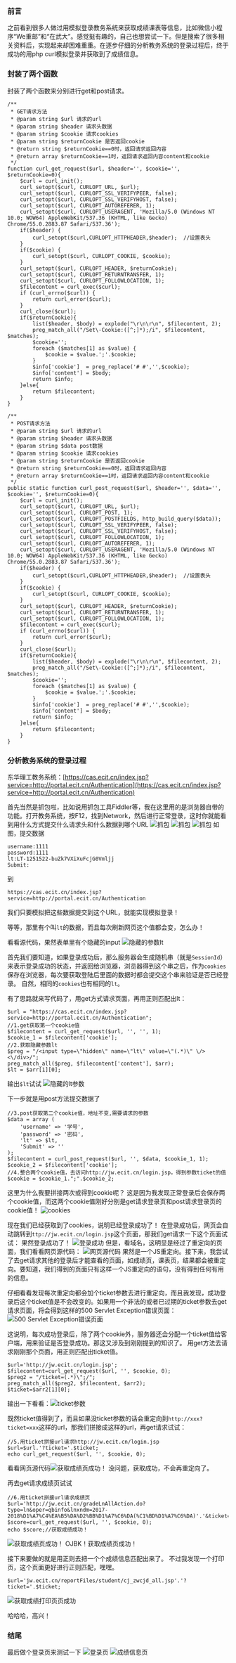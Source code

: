 ### 前言
之前看到很多人做过用模拟登录教务系统来获取成绩课表等信息，比如微信小程序“We重邮”和“在武大”。感觉挺有趣的，自己也想尝试一下。但是搜索了很多相关资料后，实现起来却困难重重。在逐步仔细的分析教务系统的登录过程后，终于成功的用php curl模拟登录并获取到了成绩信息。

### 封装了两个函数
封装了两个函数来分别进行get和post请求。
```
/**
 * GET请求方法
 * @param string $url 请求的url
 * @param string $header 请求头数据
 * @param string $cookie 请求cookies
 * @param string $returnCookie 是否返回cookie
 * @return string $returnCookie==0时，返回请求返回内容
 * @return array $returnCookie==1时，返回请求返回内容content和cookie
 */
function curl_get_request($url, $header='', $cookie='', $returnCookie=0){
    $curl = curl_init();
    curl_setopt($curl, CURLOPT_URL, $url);
    curl_setopt($curl, CURLOPT_SSL_VERIFYPEER, false);
    curl_setopt($curl, CURLOPT_SSL_VERIFYHOST, false);
    curl_setopt($curl, CURLOPT_AUTOREFERER, 1);
    curl_setopt($curl, CURLOPT_USERAGENT, 'Mozilla/5.0 (Windows NT 10.0; WOW64) AppleWebKit/537.36 (KHTML, like Gecko) Chrome/55.0.2883.87 Safari/537.36');
    if($header) {
        curl_setopt($curl,CURLOPT_HTTPHEADER,$header);  //设置表头
    }
    if($cookie) {
        curl_setopt($curl, CURLOPT_COOKIE, $cookie);
    }
    curl_setopt($curl, CURLOPT_HEADER, $returnCookie);
    curl_setopt($curl, CURLOPT_RETURNTRANSFER, 1);
    curl_setopt($curl, CURLOPT_FOLLOWLOCATION, 1);
    $filecontent = curl_exec($curl);
    if (curl_errno($curl)) {
        return curl_error($curl);
    }
    curl_close($curl);
    if($returnCookie){
        list($header, $body) = explode("\r\n\r\n", $filecontent, 2);
        preg_match_all("/Set\-Cookie:([^;]*);/i", $filecontent, $matches);
        $cookie='';
        foreach ($matches[1] as $value) {
            $cookie = $value.';'.$cookie;
        }
        $info['cookie']  = preg_replace('# #','',$cookie);
        $info['content'] = $body;
        return $info;
    }else{
        return $filecontent;
    }
}
```

```
/**
 * POST请求方法
 * @param string $url 请求的url
 * @param string $header 请求头数据
 * @param string $data post数据
 * @param string $cookie 请求cookies
 * @param string $returnCookie 是否返回cookie
 * @return string $returnCookie==0时，返回请求返回内容
 * @return array $returnCookie==1时，返回请求返回内容content和cookie
 */
public static function curl_post_request($url, $header='', $data='', $cookie='', $returnCookie=0){
    $curl = curl_init();
    curl_setopt($curl, CURLOPT_URL, $url);
    curl_setopt($curl, CURLOPT_POST, 1);
    curl_setopt($curl, CURLOPT_POSTFIELDS, http_build_query($data));
    curl_setopt($curl, CURLOPT_SSL_VERIFYPEER, false);
    curl_setopt($curl, CURLOPT_SSL_VERIFYHOST, false);
    curl_setopt($curl, CURLOPT_FOLLOWLOCATION, 1);
    curl_setopt($curl, CURLOPT_AUTOREFERER, 1);
    curl_setopt($curl, CURLOPT_USERAGENT, 'Mozilla/5.0 (Windows NT 10.0; WOW64) AppleWebKit/537.36 (KHTML, like Gecko) Chrome/55.0.2883.87 Safari/537.36');
    if($header) {
        curl_setopt($curl,CURLOPT_HTTPHEADER,$header);  //设置表头
    }
    if($cookie) {
        curl_setopt($curl, CURLOPT_COOKIE, $cookie);
    }
    curl_setopt($curl, CURLOPT_HEADER, $returnCookie);
    curl_setopt($curl, CURLOPT_RETURNTRANSFER, 1);
    curl_setopt($curl, CURLOPT_FOLLOWLOCATION, 1);
    $filecontent = curl_exec($curl);
    if (curl_errno($curl)) {
        return curl_error($curl);
    }
    curl_close($curl);
    if($returnCookie){
        list($header, $body) = explode("\r\n\r\n", $filecontent, 2);
        preg_match_all("/Set\-Cookie:([^;]*);/i", $filecontent, $matches);
        $cookie='';
        foreach ($matches[1] as $value) {
            $cookie = $value.';'.$cookie;
        }
        $info['cookie']  = preg_replace('# #','',$cookie);
        $info['content'] = $body;
        return $info;
    }else{
        return $filecontent;
    }
}
```

### 分析教务系统的登录过程

东华理工教务系统：[https://cas.ecit.cn/index.jsp?service=http://portal.ecit.cn/Authentication](https://cas.ecit.cn/index.jsp?service=http://portal.ecit.cn/Authentication)

首先当然是抓包啦，比如说用抓包工具Fiddler等，我在这里用的是浏览器自带的功能。打开教务系统，按F12，找到Network，然后进行正常登录，这时你就能看到用什么方式提交什么请求头和什么数据到哪个URL
![抓包](http://images.atecut.cn/phpcurl1.png)
![抓包](http://images.atecut.cn/phpcurl2.png)
![抓包](http://images.atecut.cn/phpcurl3.png)
如图，提交数据
```
username:1111
password:1111
lt:LT-1251522-buZk7VXiXuFcjG0Vmljj
Submit:
```
到
```
https://cas.ecit.cn/index.jsp?service=http://portal.ecit.cn/Authentication
```
我们只要模拟把这些数据提交到这个URL，就能实现模拟登录！

等等，那里有个叫`lt`的数据，而且每次刷新网页这个值都会变，怎么办！

看看源代码，果然表单里有个隐藏的input
![隐藏的参数lt](http://images.atecut.cn/phpcurl5.png)

 首先我们要知道，如果登录成功后，那么服务器会生成随机串（就是`SessionId`）来表示登录成功的状态，并返回给浏览器，浏览器得到这个串之后，作为`cookies`保存在浏览器，每次要获取登陆后里面的数据时都会提交这个串来验证是否已经登录。
自然，相同的`cookies`也有相同的`lt`。

有了思路就来写代码了，用get方式请求页面，再用正则匹配出lt：
```
$url = "https://cas.ecit.cn/index.jsp?service=http://portal.ecit.cn/Authentication";
//1.get获取第一个cookie值
$filecontent = curl_get_request($url, '', '', 1);
$cookie_1 = $filecontent['cookie'];
//2.获取隐藏参数lt
$preg = "/<input type=\"hidden\" name=\"lt\" value=\"(.*)\" \/><\/div>/";
preg_match_all($preg, $filecontent['content'], $arr);
$lt = $arr[1][0];
```
输出`$lt`试试
![隐藏的lt参数](http://images.atecut.cn/phpcurl4.png)

下一步就是用post方法提交数据了
```
//3.post获取第二个cookie值，地址不变,需要请求的参数
$data = array (
    'username' => '学号',
    'password' => '密码',
    'lt' => $lt,
    'Submit' => ''
);
$filecontent = curl_post_request($url, '', $data, $cookie_1, 1);
$cookie_2 = $filecontent['cookie'];
//4.整合两个cookie值，去访问http://jw.ecit.cn/login.jsp，得到参数ticket的值
$cookie = $cookie_1.";".$cookie_2;
```
这里为什么我要拼接两次或得到cookie呢？
这是因为我发现正常登录后会保存两个cookie值，而这两个cookie值刚好分别是get请求登录页和post请求登录页的cookie值！
![cookies](http://images.atecut.cn/phpcurl6.png)

现在我们已经获取到了cookies，说明已经登录成功了！
在登录成功后，网页会自动跳转到`ttp://jw.ecit.cn/login.jsp`这个页面，那我们get请求一下这个页面试试：
果然登录成功了！
![登录成功](http://images.atecut.cn/phpcurl7.png)
但是，看域名，这明显是经过了重定向的页面，我们看看网页源代码：
![网页源代码](http://images.atecut.cn/phpcurl9.png)
果然是一个JS重定向。接下来，我尝试了去get请求其他的登录后才能查看的页面，如成绩页，课表页，结果都会被重定向。要知道，我们得到的页面只有这样一个JS重定向的语句，没有得到任何有用的信息。

仔细看看发现每次重定向都会加个ticket参数去进行重定向，而且我发现，成功登录后这个ticket值是不会改变的。如果用一个非法的或者已过期的ticket参数去get请求页面，将会得到这样的500 Servlet Exception错误页面：
![500 Servlet Exception错误页面](http://images.atecut.cn/phpcurl10.png)

这说明，每次成功登录后，除了两个cookie外，服务器还会分配一个ticket值给客户端，用来验证是否登录成功。那这又涉及到刚刚提到的知识了。
用get方法去请求刚刚那个页面，用正则匹配出ticket值。
```
$url='http://jw.ecit.cn/login.jsp';
$filecontent=curl_get_request($url, '', $cookie, 0);
$preg2 = "/ticket=(.*)\";/";
preg_match_all($preg2, $filecontent, $arr2);
$ticket=$arr2[1][0];
```
输出一下看看：![ticket参数](http://images.atecut.cn/phpcurl11.png)

既然ticket值得到了，而且如果没ticket参数的话会重定向到`http://xxx?ticket=xxx`这样的url，那我们拼接成这样的url，再get请求试试：
```
//5.用ticket拼接url请求http://jw.ecit.cn/login.jsp
$url=$url.'?ticket='.$ticket;
echo curl_get_request($url, '', $cookie, 0);
```
看看网页源代码![获取成绩页成功！](http://images.atecut.cn/phpcurl13.png)
没问题，获取成功，不会再重定向了。

再去get请求成绩页试试
```
//6.用ticket拼接url请求成绩页
$url='http://jw.ecit.cn/gradeLnAllAction.do?type=ln&oper=qbinfo&lnxndm=2017-2018%D1%A7%C4%EA%B5%DA%D2%BB%D1%A7%C6%DA(%C1%BD%D1%A7%C6%DA)'.'&ticket='.$ticket;
$score=curl_get_request($url, '', $cookie, 0);
echo $score;//获取成绩成功！
```
![获取成绩页成功！](http://images.atecut.cn/phpcurl12.png)
OJBK！获取成绩页成功！

接下来要做的就是用正则去把一个个成绩信息匹配出来了。
不过我发现一个打印页，这个页面更好进行正则匹配，嘿嘿。
```
$url='jw.ecit.cn/reportFiles/student/cj_zwcjd_all.jsp'.'?ticket='.$ticket;
```
![获取成绩打印页页成功](http://images.atecut.cn/phpcurl17.png)

哈哈哈，高兴！

### 结尾
最后做个登录页来测试一下
![登录页](http://images.atecut.cn/phpcurl15.png)
![成绩信息页](http://images.atecut.cn/phpcurl16.png)
